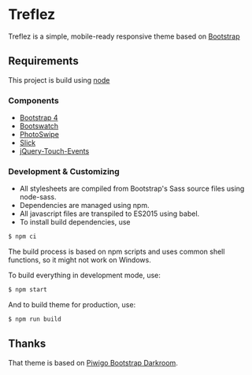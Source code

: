 Treflez
=======

Treflez is a simple, mobile-ready  responsive theme based on [Bootstrap](https://getbootstrap.com)

Requirements
------------

This project is build using [node](https://nodejs.org/en/)

### Components

-   [Bootstrap 4](https://getbootstrap.com)
-   [Bootswatch](https://bootswatch.com)
-   [PhotoSwipe](http://photoswipe.com/)
-   [Slick](http://kenwheeler.github.io/slick/)
-   [jQuery-Touch-Events](https://github.com/benmajor/jQuery-Touch-Events)

### Development & Customizing

-   All stylesheets are compiled from Bootstrap's Sass source files using node-sass.
-   Dependencies are managed using npm.
-   All javascript files are transpiled to ES2015 using babel.
-   To install build dependencies, use

```sh
$ npm ci
```

The build process is based on npm scripts and uses common shell functions, so it might not work on Windows.

To build everything in development mode, use:

```sh
$ npm start
```

And to build theme for production, use:

```sh
$ npm run build
```

Thanks
------

That theme is based on [Piwigo Bootstrap Darkroom](https://github.com/tkuther/piwigo-bootstrap-darkroom).
